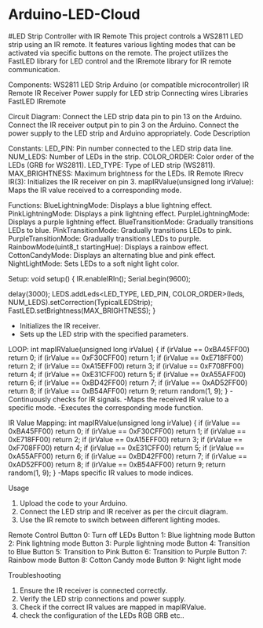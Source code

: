 # Arduino-LED-Cloud
#LED Strip Controller with IR Remote
This project controls a WS2811 LED strip using an IR remote. It features various lighting modes that can be activated via specific buttons on the remote.
The project utilizes the FastLED library for LED control and the IRremote library for IR remote communication.

Components:
WS2811 LED Strip
Arduino (or compatible microcontroller)
IR Remote
IR Receiver
Power supply for LED strip
Connecting wires
Libraries
FastLED
IRremote

Circuit Diagram:
Connect the LED strip data pin to pin 13 on the Arduino.
Connect the IR receiver output pin to pin 3 on the Arduino.
Connect the power supply to the LED strip and Arduino appropriately.
Code Description

Constants:
LED_PIN: Pin number connected to the LED strip data line.
NUM_LEDS: Number of LEDs in the strip.
COLOR_ORDER: Color order of the LEDs (GRB for WS2811).
LED_TYPE: Type of LED strip (WS2811).
MAX_BRIGHTNESS: Maximum brightness for the LEDs.
IR Remote
IRrecv IR(3): Initializes the IR receiver on pin 3.
mapIRValue(unsigned long irValue): Maps the IR value received to a corresponding mode.

Functions:
BlueLightningMode: Displays a blue lightning effect.
PinkLightningMode: Displays a pink lightning effect.
PurpleLightningMode: Displays a purple lightning effect.
BlueTransitionMode: Gradually transitions LEDs to blue.
PinkTransitionMode: Gradually transitions LEDs to pink.
PurpleTransitionMode: Gradually transitions LEDs to purple.
RainbowMode(uint8_t startingHue): Displays a rainbow effect.
CottonCandyMode: Displays an alternating blue and pink effect.
NightLightMode: Sets LEDs to a soft night light color.

Setup:
void setup() {
  IR.enableIRIn();
  Serial.begin(9600); 

  delay(3000);
  LEDS.addLeds<LED_TYPE, LED_PIN, COLOR_ORDER>(leds, NUM_LEDS).setCorrection(TypicalLEDStrip);
  FastLED.setBrightness(MAX_BRIGHTNESS);
}
- Initializes the IR receiver.
- Sets up the LED strip with the specified parameters.

LOOP:
int mapIRValue(unsigned long irValue) {
  if (irValue == 0xBA45FF00) return 0;
  if (irValue == 0xF30CFF00) return 1;
  if (irValue == 0xE718FF00) return 2;
  if (irValue == 0xA15EFF00) return 3;
  if (irValue == 0xF708FF00) return 4;
  if (irValue == 0xE31CFF00) return 5;
  if (irValue == 0xA55AFF00) return 6;
  if (irValue == 0xBD42FF00) return 7;
  if (irValue == 0xAD52FF00) return 8;
  if (irValue == 0xB54AFF00) return 9;
  return random(1, 9);
}
-Continuously checks for IR signals.
-Maps the received IR value to a specific mode.
-Executes the corresponding mode function.

IR Value Mapping:
int mapIRValue(unsigned long irValue) {
  if (irValue == 0xBA45FF00) return 0;
  if (irValue == 0xF30CFF00) return 1;
  if (irValue == 0xE718FF00) return 2;
  if (irValue == 0xA15EFF00) return 3;
  if (irValue == 0xF708FF00) return 4;
  if (irValue == 0xE31CFF00) return 5;
  if (irValue == 0xA55AFF00) return 6;
  if (irValue == 0xBD42FF00) return 7;
  if (irValue == 0xAD52FF00) return 8;
  if (irValue == 0xB54AFF00) return 9;
  return random(1, 9);
}
-Maps specific IR values to mode indices.

Usage
1. Upload the code to your Arduino.
2. Connect the LED strip and IR receiver as per the circuit diagram.
3. Use the IR remote to switch between different lighting modes.

Remote Control
Button 0: Turn off LEDs
Button 1: Blue lightning mode
Button 2: Pink lightning mode
Button 3: Purple lightning mode
Button 4: Transition to Blue
Button 5: Transition to Pink
Button 6: Transition to Purple
Button 7: Rainbow mode
Button 8: Cotton Candy mode
Button 9: Night light mode

Troubleshooting
1. Ensure the IR receiver is connected correctly.
2. Verify the LED strip connections and power supply.
3. Check if the correct IR values are mapped in mapIRValue.
4. check the configuration of the LEDs RGB GRB etc..
